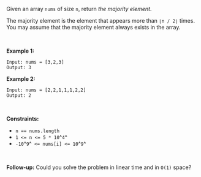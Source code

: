 Given an array `nums` of size `n`, return *the majority element*.

The majority element is the element that appears more than `⌊n / 2⌋`
times. You may assume that the majority element always exists in the
array.

 

**Example 1:**

    Input: nums = [3,2,3]
    Output: 3

**Example 2:**

    Input: nums = [2,2,1,1,1,2,2]
    Output: 2

 

**Constraints:**

-   `n == nums.length`
-   `1 <= n <= 5 * 10`^`4`^
-   `-10`^`9`^` <= nums[i] <= 10`^`9`^

 

**Follow-up:** Could you solve the problem in linear time and in `O(1)`
space?

